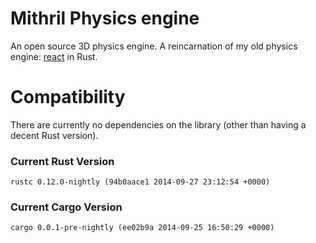 # Mithril Physics engine

An open source 3D physics engine. A reincarnation of my old physics engine:
[react](https://github.com/yggie/react) in Rust.

# Compatibility

There are currently no dependencies on the library (other than having a decent
Rust version).

### Current Rust Version
```
rustc 0.12.0-nightly (94b0aace1 2014-09-27 23:12:54 +0000)
```

### Current Cargo Version
```
cargo 0.0.1-pre-nightly (ee02b9a 2014-09-25 16:50:29 +0000)
```
